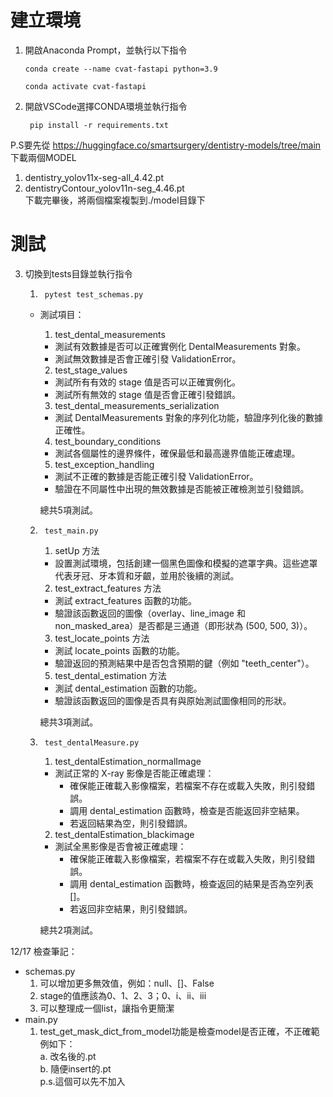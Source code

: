 # 建立環境
1. 開啟Anaconda Prompt，並執行以下指令
    ``` 
    conda create --name cvat-fastapi python=3.9
    ``` 
    ```
    conda activate cvat-fastapi  
    ```
2. 開啟VSCode選擇CONDA環境並執行指令
    ```  
     pip install -r requirements.txt
     ```  
P.S要先從 https://huggingface.co/smartsurgery/dentistry-models/tree/main 下載兩個MODEL  
1. dentistry_yolov11x-seg-all_4.42.pt
2. dentistryContour_yolov11n-seg_4.46.pt  
下載完畢後，將兩個檔案複製到./model目錄下
# 測試
3. 切換到tests目錄並執行指令
    
    1. ```
        pytest test_schemas.py  
        ```
    - 測試項目：  
        1. test_dental_measurements
        - 測試有效數據是否可以正確實例化 DentalMeasurements 對象。
        - 測試無效數據是否會正確引發 ValidationError。

        2. test_stage_values
        - 測試所有有效的 stage 值是否可以正確實例化。
        - 測試所有無效的 stage 值是否會正確引發錯誤。  

        3. test_dental_measurements_serialization
        - 測試 DentalMeasurements 對象的序列化功能，驗證序列化後的數據正確性。  

        4. test_boundary_conditions
        - 測試各個屬性的邊界條件，確保最低和最高邊界值能正確處理。

        5. test_exception_handling
        - 測試不正確的數據是否能正確引發 ValidationError。
        - 驗證在不同屬性中出現的無效數據是否能被正確檢測並引發錯誤。  

        總共5項測試。

    2. ```
        test_main.py
        ```
        1. setUp 方法
        - 設置測試環境，包括創建一個黑色圖像和模擬的遮罩字典。這些遮罩代表牙冠、牙本質和牙齦，並用於後續的測試。  

        2. test_extract_features 方法
        - 測試 extract_features 函數的功能。
        - 驗證該函數返回的圖像（overlay、line_image 和 non_masked_area）是否都是三通道（即形狀為 (500, 500, 3)）。

        3. test_locate_points 方法
        - 測試 locate_points 函數的功能。
        - 驗證返回的預測結果中是否包含預期的鍵（例如 "teeth_center"）。

        <!-- 4. test_get_mask_dict_from_model 方法
        - 測試 get_mask_dict_from_model 函數的功能。
        - 模擬一個模型的返回結果，並驗證返回的遮罩字典是否包含預期的鍵（如 'dental_crown'、'dentin' 和 'gum'）。   -->

        5. test_dental_estimation 方法
        - 測試 dental_estimation 函數的功能。
        - 驗證該函數返回的圖像是否具有與原始測試圖像相同的形狀。   

        總共3項測試。
    
    3. ```
        test_dentalMeasure.py
        ```
        1. test_dentalEstimation_normalImage
        - 測試正常的 X-ray 影像是否能正確處理：
            - 確保能正確載入影像檔案，若檔案不存在或載入失敗，則引發錯誤。
            - 調用 dental_estimation 函數時，檢查是否能返回非空結果。
            - 若返回結果為空，則引發錯誤。

        2. test_dentalEstimation_blackimage
        - 測試全黑影像是否會被正確處理：
            - 確保能正確載入影像檔案，若檔案不存在或載入失敗，則引發錯誤。
            - 調用 dental_estimation 函數時，檢查返回的結果是否為空列表 []。
            - 若返回非空結果，則引發錯誤。

        總共2項測試。

12/17 檢查筆記：  
- schemas.py
    1. 可以增加更多無效值，例如：null、[]、False  
    2. stage的值應該為0、1、2、3；0、i、ii、iii
    3. 可以整理成一個list，讓指令更簡潔  
- main.py  
    1. test_get_mask_dict_from_model功能是檢查model是否正確，不正確範例如下：  
        a. 改名後的.pt  
        b. 隨便insert的.pt  
        p.s.這個可以先不加入